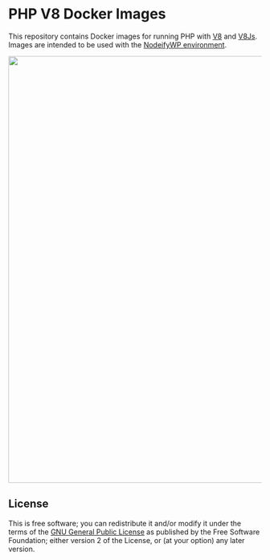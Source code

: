 # PHP V8 Docker Images

This repository contains Docker images for running PHP with [V8](https://developers.google.com/v8/) and [V8Js](https://github.com/phpv8/v8js). Images are intended to be used with the [NodeifyWP environment](https://github.com/10up/nodeifywp-environment).

<p align="center">
<a href="http://10up.com/contact/"><img src="https://10up.com/uploads/2016/10/10up-Github-Banner.png" width="850"></a>
</p>

## License

This is free software; you can redistribute it and/or modify it under the terms of the [GNU General Public License](http://www.gnu.org/licenses/gpl-2.0.html) as published by the Free Software Foundation; either version 2 of the License, or (at your option) any later version.
